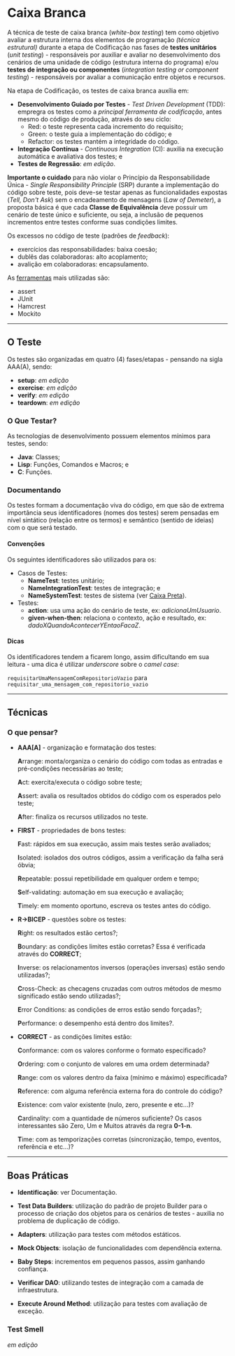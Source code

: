 # Caixa Branca
A técnica de teste de caixa branca (*white-box testing*) tem como objetivo avaliar a estrutura interna dos elementos de programação *(técnica estrutural)* durante a etapa de Codificação nas fases de **testes unitários** (*unit testing*) - responsáveis por auxiliar e avaliar no desenvolvimento dos cenários de uma unidade de código (estrutura interna do programa) e/ou **testes de integração ou componentes** (*integration testing or component testing*) - responsáveis por avaliar a comunicação entre objetos e recursos.

Na etapa de Codificação, os testes de caixa branca auxília em:
* **Desenvolvimento Guiado por Testes** - *Test Driven Development* (TDD): empregra os testes como a *principal ferramenta de codificação*, antes mesmo do código de produção, através do seu ciclo:
  * Red: o teste representa cada incremento do requisito;
  * Green: o teste guia a implementação do código; e
  * Refactor: os testes mantém a integridade do código.
* **Integração Contínua** - *Continuous Integration* (CI): auxilia na execução automática e avaliativa dos testes; e
* **Testes de Regressão**: *em edição*.

**Importante o cuidado** para não violar o Princípio da Responsabilidade Única - *Single Responsibility Principle* (SRP) durante a implementação do código sobre teste, pois deve-se testar apenas as funcionalidades expostas (*Tell, Don't Ask*) sem o encadeamento de mensagens (*Law of Demeter*), a proposta básica é que cada **Classe de Equivalência** deve possuir um cenário de teste único e suficiente, ou seja, a inclusão de pequenos incrementos entre testes conforme suas condições limites.

Os excessos no código de teste (padrões de *feedback*):
* exercícios das responsabilidades: baixa coesão;
* dublês das colaboradoras: alto acoplamento;
* avalição em colaboradoras: encapsulamento.

As [ferramentas](ferramentas.md) mais utilizadas são:
* assert
* JUnit
* Hamcrest
* Mockito

---

## O Teste
Os testes são organizadas em quatro (4) fases/etapas - pensando na sigla AAA(A), sendo:
* **setup**: *em edição*
* **exercise**: *em edição*
* **verify**: *em edição*
* **teardown**: *em edição*

### O Que Testar?
As tecnologias de desenvolvimento possuem elementos mínimos para testes, sendo:
* **Java**: Classes;
* **Lisp**: Funções, Comandos e Macros; e
* **C**: Funções.

### Documentando
Os testes formam a documentação viva do código, em que são de extrema importância seus identificadores (nomes dos testes) serem pensadas em nível sintático (relação entre os termos) e semântico (sentido de ideias) com o que será testado.

#### Convenções
Os seguintes identificadores são utilizados para os:
* Casos de Testes:
  * **NameTest**: testes unitário;
  * **NameIntegrationTest**: testes de integração; e
  * **NameSystemTest**: testes de sistema (ver [Caixa Preta](caixa_preta.md)).
* Testes:
  * **action**: usa uma ação do cenário de teste, ex: *adicionaUmUsuario*.
  * **given-when-then**: relaciona o contexto, ação e resultado, ex: *dadoXQuandoAcontecerYEntaoFacaZ*.

#### Dicas 
Os identificadores tendem a ficarem longo, assim dificultando em sua leitura - uma dica é utilizar *underscore* sobre o *camel case*:

```requisitarUmaMensagemComRepositorioVazio``` para ```requisitar_uma_mensagem_com_repositorio_vazio```

---

## Técnicas
### O que pensar?
* **AAA[A]** - organização e formatação dos testes:

  **A**rrange: monta/organiza o cenário do código com todas as entradas e pré-condições necessárias ao teste;

  **A**ct: exercita/executa o código sobre teste;

  **A**ssert: avalia os resultados obtidos do código com os esperados pelo teste;

  **A**fter: finaliza os recursos utilizados no teste.

* **FIRST** - propriedades de bons testes:

  **F**ast: rápidos em sua execução, assim mais testes serão avaliados;

  **I**solated: isolados dos outros códigos, assim a verificação da falha será óbvia;

  **R**epeatable: possui repetibilidade em qualquer ordem e tempo;

  **S**elf-validating: automação em sua execução e avaliação;

  **T**imely: em momento oportuno, escreva os testes antes do código.

* **R->BICEP** - questões sobre os testes:

  **R**ight: os resultados estão certos?;
  
  **B**oundary: as condições limites estão corretas? Essa é verificada através do **CORRECT**;
  
  **I**nverse: os relacionamentos inversos (operações inversas) estão sendo utilizadas?;
  
  **C**ross-Check: as checagens cruzadas com outros métodos de mesmo significado estão sendo utilizadas?;
  
  **E**rror Conditions: as condições de erros estão sendo forçadas?;
  
  **P**erformance: o desempenho está dentro dos limites?.
 
* **CORRECT** - as condições limites estão:

  **C**onformance: com os valores conforme o formato especificado?

  **O**rdering: com o conjunto de valores em uma ordem determinada?

  **R**ange: com os valores dentro da faixa (mínimo e máximo) especificada?

  **R**eference: com alguma referência externa fora do controle do código?

  **E**xistence: com valor existente (nulo, zero, presente e etc...)?

  **C**ardinality: com a quantidade de números suficiente? Os casos interessantes são Zero, Um e Muitos através da regra **0-1-n**.

  **T**ime: com as temporizações corretas (sincronização, tempo, eventos, referência e etc...)?

---

## Boas Práticas
* **Identificação**: ver Documentação.

* **Test Data Builders**: utilização do padrão de projeto Builder para o processo de criação dos objetos para os cenários de testes - auxilia no problema de duplicação de código.

* **Adapters**: utilização para testes com métodos estáticos.

* **Mock Objects**: isolação de funcionalidades com dependência externa.

* **Baby Steps**: incrementos em pequenos passos, assim ganhando confiança.

* **Verificar DAO**: utilizando testes de integração com a camada de infraestrutura.

* **Execute Around Method**: utilização para testes com avaliação de exceção.

### Test Smell
*em edição*
